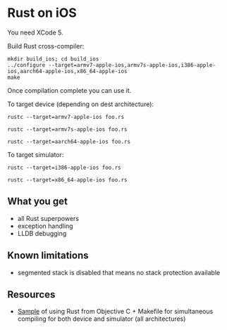 # Rust on iOS

You need XCode 5.

Build Rust cross-compiler:
```
mkdir build_ios; cd build_ios
../configure --target=armv7-apple-ios,armv7s-apple-ios,i386-apple-ios,aarch64-apple-ios,x86_64-apple-ios
make
```

Once compilation complete you can use it.

To target device (depending on dest architecture):
```
rustc --target=armv7-apple-ios foo.rs
```

```
rustc --target=armv7s-apple-ios foo.rs
```

```
rustc --target=aarch64-apple-ios foo.rs
```

To target simulator:
```
rustc --target=i386-apple-ios foo.rs
```

```
rustc --target=x86_64-apple-ios foo.rs
```

## What you get

* all Rust superpowers
* exception handling
* LLDB debugging

## Known limitations

* segmented stack is disabled that means no stack protection available

## Resources

* [Sample](https://github.com/vhbit/ObjCrust) of using Rust from Objective C + Makefile for simultaneous compiling for both device and simulator (all architectures)